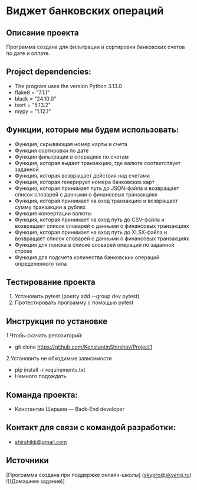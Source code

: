 # Виджет банковских операций
## Описание проекта
Программа создана для фильтрации и сортировки банковских счетов по дате и оплате.
## Project dependencies:
* The program uses the version Python 3.13.0
* flake8 = "7.1.1"
* black = "24.10.0"
* isort = "5.13.2"
* mypy = "1.12.1"
## Функции, которые мы будем использовать:
* Функция, скрывающая номер карты и счета
* Функция сортировки по дате
* Функция фильтрации в операциях по счетам
* Функция, которая выдает транзакцию, где валюта соответствует заданной
* Функция, которая возвращает действия над счетами
* Функция, которая генерирует номера банковских карт
* Функция, которая принимает путь до JSON-файла и возвращает список словарей с данными о финансовых транзакциях
* Функция, которая принимает на вход транзакцию и возвращает сумму транзакции в рублях
* Функция конвертации валюты
* Функция, которая принимает на вход путь до CSV-файла и возвращает список словарей с данными о финансовых транзакциях
* Функция, которая принимает на вход путь до XLSX-файла и возвращает список словарей с данными о финансовых транзакциях
* Функция для поиска в списке словарей операций по заданной строке
* Функция для подсчета количества банковских операций определенного типа
## Тестирование проекта
1. Установить pytest (poetry add --group dev pytest)
2. Протестировать программу с помощью pytest
## Инструкция по установке
1.Чтобы скачать репозиторий:
* git clone https://github.com/KonstantinShirshov/Project1

2.Установить не обходимые зависимости
* pip install -r requirements.txt
* Немного подождать
## Команда проекта:
* Константин Ширшов — Back-End developer
## Контакт для связи с командой разработки:
* shirshikk@gmail.com
## Источники
[Программа создана при поддержке онлайн-школы] (skypro@skyeng.ru) ![(Домашнее задание)]